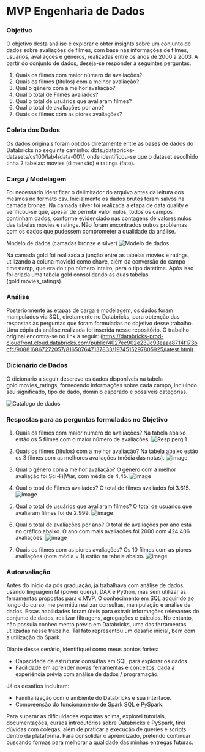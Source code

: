 # MVP Engenharia de Dados

### Objetivo
O objetivo desta análise é explorar e obter insights sobre um conjunto de dados sobre avaliações de filmes, com base nas informações de filmes, usuários, avaliações e gêneros, realizadas entre os anos de 2000 a 2003. 
A partir do conjunto de dados, deseja-se responder à seguintes perguntas:
1. Quais os filmes com maior número de avaliações?
2. Quais os filmes (títulos) com a melhor avaliação?
3. Qual o gênero com a melhor avaliação?
4. Qual o total de Filmes avaliados?
5. Qual o total de usuários que avaliaram filmes?
6. Qual o total de avaliações por ano?
7.  Quais os filmes com as piores avaliações?

### Coleta dos Dados
Os dados originais foram obtidos diretamente entre as bases de dados do Databricks no seguinte caminho: dbfs:/databricks-datasets/cs100/lab4/data-001/, onde identificou-se que o dataset escolhido tinha 2 tabelas: movies (dimensão) e ratings (fato).

### Carga / Modelagem
Foi necessário identificar o delimitador do arquivo antes da leitura dos mesmos no formato csv. Inicialmente os dados brutos foram salvos na camada bronze. Na camada silver foi realizada a etapa de data quality e verificou-se que, apesar de permitir valor nulos, todos os campos continham dados, conforme evidenciado nas contagens de valores nulos das tabelas movies e ratings. Não foram encontrados outros problemas com os dados que pudessem comprometer a qualidade da análise. 

Modelo de dados (camadas bronze e silver)
![Modelo de dados](https://github.com/user-attachments/assets/33939785-ad83-42aa-8c9b-7ef357ee2523)


Na camada gold foi realizada a junção entre as tabelas movies e ratings, utilizando a coluna movieId como chave, além da conversão do campo timestamp, que era do tipo número inteiro, para o tipo datetime. Após isso foi criada uma tabela gold consolidando as duas tabelas (gold.movies_ratings).

### Análise
Posteriormente às etapas de carga e modelagem, os dados foram manipulados via SQL, diretamente no Databricks, para obtenção das respostas às perguntas que foram formuladas no objetivo desse trabalho.
Uma cópia da análise realizada foi inserida nesse repositório.
O trabalho original encontra-se no link a seguir: 
(https://databricks-prod-cloudfront.cloud.databricks.com/public/4027ec902e239c93eaaa8714f173bcfc/908816867272057/816507647137833/1974515297805925/latest.html).

### Dicionário de Dados
O dicionário a seguir descreve os dados disponíveis na tabela gold.movies_ratings, fornecendo informações sobre cada campo, incluindo seu significado, tipo de dado, domínio esperado e possíveis categorias.

![Catálogo de dados](https://github.com/user-attachments/assets/11f830f0-90d1-4a79-a6cc-8a8cc02fc690)

### Respostas para as perguntas formuladas no Objetivo

1. Quais os filmes com maior número de avaliações?
Na tabela abaixo estão os 5 filmes com o maior número de avaliações.
![Resp  perg  1](https://github.com/user-attachments/assets/a165d6df-df8e-4124-92e5-2e33583410de)
 
2. Quais os filmes (títulos) com a melhor avaliação?
Na tabela abaixo estão os 3 filmes com as melhores avaliações (média das notas).
![image](https://github.com/user-attachments/assets/565c5374-e0b5-49c5-85fd-90f53a5bb716)

3. Qual o gênero com a melhor avaliação?
O gênero com a melhor avaliação foi Sci-Fi|War, com média de 4,45.
![image](https://github.com/user-attachments/assets/70446652-cd87-48f9-87f8-593351824a92)

4. Qual o total de Filmes avaliados?
O total de filmes avaliados foi 3.615.
![image](https://github.com/user-attachments/assets/5a95366a-269d-43e4-8c1c-542be05029b0)
 
5. Qual o total de usuários que avaliaram filmes?
O total de usuários que avaliaram filmes foi de 2.999.
![image](https://github.com/user-attachments/assets/7ad44b12-c44d-400a-a16b-b3731fdc644b)

7. Qual o total de avaliações por ano?
O total de avaliações por ano está no gráfico abaixo. O ano com mais avaliações foi 2000 com 424.406 avaliações.
![image](https://github.com/user-attachments/assets/a27edefd-53fd-425b-8b7c-f74b210b2267)

9.  Quais os filmes com as piores avaliações?
Os 10 filmes com as piores avaliações (nota média = 1) estão na tabela abaixo.
![image](https://github.com/user-attachments/assets/3d70b2c4-8491-462c-b01c-1beef178f887)

### Autoavaliação
Antes do início da pós graduação, já trabalhava com análise de dados, usando linguagem M (power query), DAX e Python, mas sem utilizar as ferramentas propostas para o MVP. 
O conhecimento em SQL adquirido ao longo do curso, me permitiu realizar consultas, manipulação e análise de dados. 
Essas habilidades foram úteis para extrair informações relevantes do conjunto de dados, realizar filtragens, agregações e cálculos.
No entanto, não possuia conhecimento prévio em Databricks, uma das ferramentas utilizadas nesse trabalho. Tal fato representou um desafio inicial, bem com a utilização do Spark.

Diante desse cenário, identifiquei como meus pontos fortes:
- Capacidade de estruturar consultas em SQL para explorar os dados.
- Facilidade em aprender novas ferramentas e conceitos, dada a experiência prévia com análise de dados / programação.

Já os desafios incluíram:
- Familiarização com o ambiente do Databricks e sua interface.
- Compreensão do funcionamento de Spark SQL e PySpark.

Para superar as dificuldades expostas acima, explorei tutoriais, documentações, cursos introdutórios sobre Databricks e PySpark, tirei dúvidas com colegas, além de praticar a execução de queries e scripts dentro da plataforma.
Para consolidar o aprendizado, pretendo continuar buscando formas para melhorar a qualidade das minhas entregas futuras.


